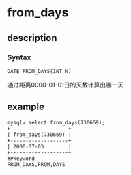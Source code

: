 # from_days
## description
### Syntax

`DATE FROM_DAYS(INT N)`


通过距离0000-01-01日的天数计算出哪一天

## example

```
mysql> select from_days(730669);
+-------------------+
| from_days(730669) |
+-------------------+
| 2000-07-03        |
+-------------------+
##keyword
FROM_DAYS,FROM,DAYS
